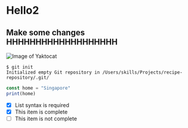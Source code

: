# Hello2
## Make some changes HHHHHHHHHHHHHHHHHHH
![Image of Yaktocat](https://octodex.github.com/images/yaktocat.png)
```
$ git init
Initialized empty Git repository in /Users/skills/Projects/recipe-repository/.git/
```

```javascript
const home = "Singapore"
print(home)
```

- [x] List syntax is required
- [x] This item is complete
- [ ] This item is not complete
